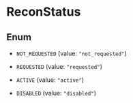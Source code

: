 

# ReconStatus

## Enum


* `NOT_REQUESTED` (value: `"not_requested"`)

* `REQUESTED` (value: `"requested"`)

* `ACTIVE` (value: `"active"`)

* `DISABLED` (value: `"disabled"`)



